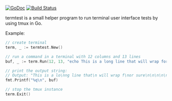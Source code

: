 [![GoDoc](https://godoc.org/github.com/fd0/termtest?status.svg)](http://godoc.org/github.com/fd0/termtest)
[![Build Status](https://travis-ci.org/fd0/termtest.svg?branch=master)](https://travis-ci.org/fd0/termtest)

termtest is a small helper program to run terminal user interface tests by
using tmux in Go.

Example:

```go
// create terminal
term, _ := termtest.New()

// run a command in a terminal with 12 columns and 13 lines
buf, _ := term.Run(12, 13, "echo This is a long line that will wrap for sure")

// print the output string:
// Output: "This is a lo\nng line that\n will wrap f\nor sure\n\n\n\n\n\n\n\n\n\n"
fmt.Printf("%q\n", buf)

// stop the tmux instance
term.Exit()
```
